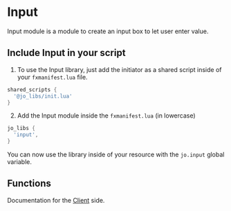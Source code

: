 # Input

Input module is a module to create an input box to let user enter value.

## Include Input in your script

1. To use the Input library, just add the initiator as a shared script inside of your `fxmanifest.lua` file.
```lua
shared_scripts {
  '@jo_libs/init.lua'
}
```
2. Add the Input module inside the `fxmanifest.lua` (in lowercase)
```lua
jo_libs {
  'input',
}
```
You can now use the library inside of your resource with the `jo.input` global variable.

## Functions

Documentation for the [Client](./client.md) side.  